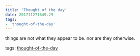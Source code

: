 ```yaml
---
title: 'Thought of the day'
date: 201711271649.29
tags:
- 'thought-of-the-day'
---
```


things are not what they appear to be. nor are they otherwise.

tags: [thought-of-the-day](tag_thought-of-the-day.html)
